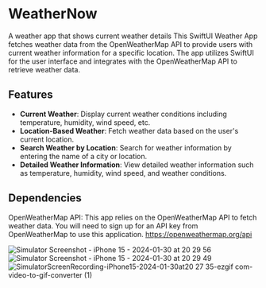 # WeatherNow
A weather app that shows current weather details 
This SwiftUI Weather App fetches weather data from the OpenWeatherMap API to provide users with current weather information for a specific location. The app utilizes SwiftUI for the user interface and integrates with the OpenWeatherMap API to retrieve weather data.

## Features

- **Current Weather**: Display current weather conditions including temperature, humidity, wind speed, etc.
- **Location-Based Weather**: Fetch weather data based on the user's current location.
- **Search Weather by Location**: Search for weather information by entering the name of a city or location.
- **Detailed Weather Information**: View detailed weather information such as temperature, humidity, wind speed, and weather conditions.

## Dependencies
OpenWeatherMap API: This app relies on the OpenWeatherMap API to fetch weather data. You will need to sign up for an API key from OpenWeatherMap to use this application.
https://openweathermap.org/api

![Simulator Screenshot - iPhone 15 - 2024-01-30 at 20 29 56](https://github.com/kusalrajapaksha/WeatherNow/assets/72430450/1e51ddf6-18e9-4b2c-8339-c7630068e327)
![Simulator Screenshot - iPhone 15 - 2024-01-30 at 20 29 49](https://github.com/kusalrajapaksha/WeatherNow/assets/72430450/3f4271dc-e62f-46fb-803a-820a10ebc6a8)
![SimulatorScreenRecording-iPhone15-2024-01-30at20 27 35-ezgif com-video-to-gif-converter (1)](https://github.com/kusalrajapaksha/WeatherNow/assets/72430450/71238548-56a0-422a-95cc-cef9ef8826c8)
